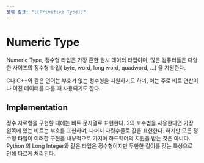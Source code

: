 ```yaml
---
상위 링크: "[[Primitive Type]]"
---
```

# Numeric Type

Numeric Type, 정수형 타입은 가장 흔한 원시 데이터 타입이며, 많은 컴퓨터들은 다양한 사이즈의 정수형 타입( byte, word, long word, quadword, ...) 을 지원한다.

C나 C++와 같은 언어는 부호가 없는 정수형을 지원하기도 하며, 이는 주로 비트 연산이나 이진 데이터를 다룰 때 사용되기도 한다.

## Implementation

정수 자료형을 구현할 때에는 비트 문자열로 표현한다. 2의 보수법을 사용한다면 가장 왼쪽에 있는 비트는 부호를 표현하며, 나머지 자릿수들로 값을 표현한다. 하지만 모든 정수형 타입이 이러한 구현을 내부적으로 가지며 하드웨어의 지원을 받는 것은 아니다. Python 의 Long Integer와 같은 타입은 정수형이지만 무한한 길이를 갖는 특성으로 인해 다르게 처리된다.